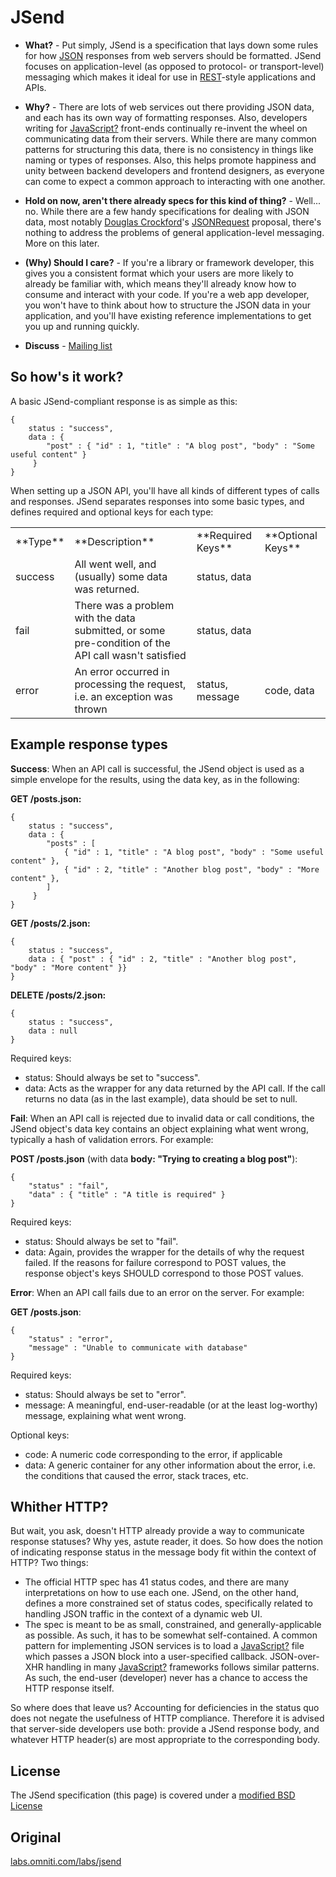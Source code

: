 # JSend

  - **What?** - Put simply, JSend is a specification that lays down some rules for how [<span class="icon">JSON</span>](http://json.org) responses from web servers should be formatted. JSend focuses on application-level (as opposed to protocol- or transport-level) messaging which makes it ideal for use in [<span class="icon">REST</span>](http://en.wikipedia.org/wiki/Representational_State_Transfer)-style applications and APIs.

  - **Why?** - There are lots of web services out there providing JSON data, and each has its own way of formatting responses. Also, developers writing for [JavaScript?](https://labs.omniti.com/labs/jsend/wiki/JavaScript) front-ends continually re-invent the wheel on communicating data from their servers. While there are many common patterns for structuring this data, there is no consistency in things like naming or types of responses. Also, this helps promote happiness and unity between backend developers and frontend designers, as everyone can come to expect a common approach to interacting with one another.

  - **Hold on now, aren't there already specs for this kind of thing?** - Well... no. While there are a few handy specifications for dealing with JSON data, most notably [<span class="icon">Douglas Crockford</span>](http://www.crockford.com/)'s [<span class="icon">JSONRequest</span>](http://www.json.org/JSONRequest.html) proposal, there's nothing to address the problems of general application-level messaging. More on this later.

  - **(Why) Should I care?** - If you're a library or framework developer, this gives you a consistent format which your users are more likely to already be familiar with, which means they'll already know how to consume and interact with your code. If you're a web app developer, you won't have to think about how to structure the JSON data in your application, and you'll have existing reference implementations to get you up and running quickly.

  - **Discuss** - [<span class="icon">Mailing list</span>](http://lists.omniti.com/mailman/listinfo/jsend-users)

## So how's it work?

A basic JSend-compliant response is as simple as this:

```
{
    status : "success",
    data : {
        "post" : { "id" : 1, "title" : "A blog post", "body" : "Some useful content" }
     }
}
```

When setting up a JSON API, you'll have all kinds of different types of calls and responses. JSend separates responses into some basic types, and defines required and optional keys for each type:

<table class="wiki">

<tbody>

<tr>

<td>**Type**</td>

<td>**Description**</td>

<td>**Required Keys**</td>

<td>**Optional Keys**</td>

</tr>

<tr>

<td>success</td>

<td>All went well, and (usually) some data was returned.</td>

<td>status, data</td>

<td></td>

</tr>

<tr>

<td>fail</td>

<td>There was a problem with the data submitted, or some pre-condition of the API call wasn't satisfied</td>

<td>status, data</td>

<td></td>

</tr>

<tr>

<td>error</td>

<td>An error occurred in processing the request, i.e. an exception was thrown</td>

<td>status, message</td>

<td>code, data</td>

</tr>

</tbody>

</table>

## Example response types

**Success**: When an API call is successful, the JSend object is used as a simple envelope for the results, using the data key, as in the following:

**GET /posts.json:**

```
{
    status : "success",
    data : {
        "posts" : [
            { "id" : 1, "title" : "A blog post", "body" : "Some useful content" },
            { "id" : 2, "title" : "Another blog post", "body" : "More content" },
        ]
     }
}
```

**GET /posts/2.json:**

```
{
    status : "success",
    data : { "post" : { "id" : 2, "title" : "Another blog post", "body" : "More content" }}
}
```

**DELETE /posts/2.json:**

```
{
    status : "success",
    data : null
}
```

Required keys:

  - status: Should always be set to "success".
  - data: Acts as the wrapper for any data returned by the API call. If the call returns no data (as in the last example), data should be set to null.

**Fail**: When an API call is rejected due to invalid data or call conditions, the JSend object's data key contains an object explaining what went wrong, typically a hash of validation errors. For example:

**POST /posts.json** (with data **body: "Trying to creating a blog post"**):

```
{
    "status" : "fail",
    "data" : { "title" : "A title is required" }
}
```

Required keys:

  - status: Should always be set to "fail".
  - data: Again, provides the wrapper for the details of why the request failed. If the reasons for failure correspond to POST values, the response object's keys SHOULD correspond to those POST values.

**Error**: When an API call fails due to an error on the server. For example:

**GET /posts.json**:

```
{
    "status" : "error",
    "message" : "Unable to communicate with database"
}
```

Required keys:

  - status: Should always be set to "error".
  - message: A meaningful, end-user-readable (or at the least log-worthy) message, explaining what went wrong.

Optional keys:

  - code: A numeric code corresponding to the error, if applicable
  - data: A generic container for any other information about the error, i.e. the conditions that caused the error, stack traces, etc.

## Whither HTTP?

But wait, you ask, doesn't HTTP already provide a way to communicate response statuses? Why yes, astute reader, it does. So how does the notion of indicating response status in the message body fit within the context of HTTP? Two things:

  - The official HTTP spec has 41 status codes, and there are many interpretations on how to use each one. JSend, on the other hand, defines a more constrained set of status codes, specifically related to handling JSON traffic in the context of a dynamic web UI.
  - The spec is meant to be as small, constrained, and generally-applicable as possible. As such, it has to be somewhat self-contained. A common pattern for implementing JSON services is to load a [JavaScript?](https://labs.omniti.com/labs/jsend/wiki/JavaScript) file which passes a JSON block into a user-specified callback. JSON-over-XHR handling in many [JavaScript?](https://labs.omniti.com/labs/jsend/wiki/JavaScript) frameworks follows similar patterns. As such, the end-user (developer) never has a chance to access the HTTP response itself.

So where does that leave us? Accounting for deficiencies in the status quo does not negate the usefulness of HTTP compliance. Therefore it is advised that server-side developers use both: provide a JSend response body, and whatever HTTP header(s) are most appropriate to the corresponding body.

## License

The JSend specification (this page) is covered under a [modified BSD License](https://labs.omniti.com/labs/jsend/wiki/License)

## Original

[labs.omniti.com/labs/jsend](https://labs.omniti.com/labs/jsend)
